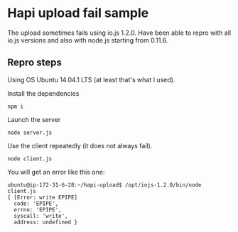 # Hapi upload fail sample
The upload sometimes fails using io.js 1.2.0. Have been able to repro with all io.js versions and also with node.js starting from 0.11.6.

## Repro steps
Using OS Ubuntu 14.04.1 LTS (at least that's what I used).

Install the dependencies
```
npm i
```

Launch the server
```
node server.js
```

Use the client repeatedly (it does not always fail).
```
node client.js
```

You will get an error like this one:
```
ubuntu@ip-172-31-6-28:~/hapi-upload$ /opt/iojs-1.2.0/bin/node client.js
{ [Error: write EPIPE]
  code: 'EPIPE',
  errno: 'EPIPE',
  syscall: 'write',
  address: undefined }
```